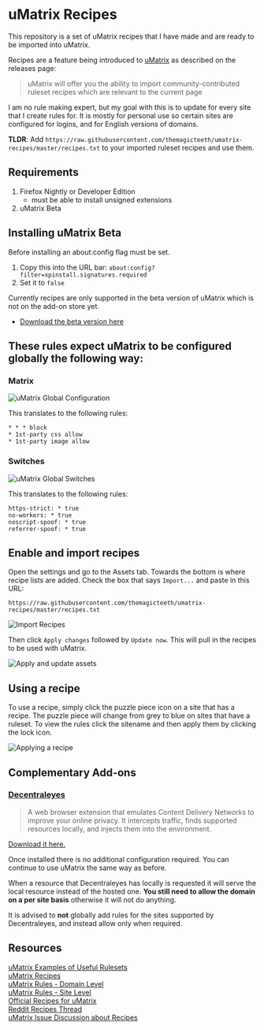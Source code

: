 # uMatrix Recipes
This repository is a set of uMatrix recipes that I have made and are ready to be imported into
uMatrix.

Recipes are a feature being introduced to [uMatrix](https://github.com/gorhill/uMatrix) as described on the 
releases page:
> uMatrix will offer you the ability to import community-contributed 
ruleset recipes which are relevant to the current page

I am no rule making expert, but my goal with this is to update for every site that I create rules for. It is mostly for personal use so certain sites are configured for logins, and for English versions of domains.

**TLDR**: Add `https://raw.githubusercontent.com/themagicteeth/umatrix-recipes/master/recipes.txt` to your imported ruleset
recipes and use them.

## Requirements
1. Firefox Nightly or Developer Edition 
    * must be able to install unsigned extensions
2. uMatrix Beta

## Installing uMatrix Beta 
Before installing an about:config flag must be set.    
1. Copy this into the URL bar: `about:config?filter=xpinstall.signatures.required`
2. Set it to `false`

Currently recipes are only supported in the beta version of uMatrix which is not on the add-on store yet.    
* [Download the beta version here](https://github.com/gorhill/uMatrix/releases)  

## These rules expect uMatrix to be configured globally the following way:
### Matrix
![uMatrix Global Configuration](https://github.com/themagicteeth/umatrix-recipes/raw/master/imgs/uMatrixGloablConfig.JPG "uMatrix Global Configuration")
 
This translates to the following rules:
```
* * * block
* 1st-party css allow
* 1st-party image allow
```

### Switches
![uMatrix Global Switches](https://github.com/themagicteeth/umatrix-recipes/raw/master/imgs/uMatrixGloablSwitches.JPG "uMatrix Global Switches")

This translates to the following rules:
```
https-strict: * true
no-workers: * true
noscript-spoof: * true
referrer-spoof: * true
```
## Enable and import recipes
Open the settings and go to the Assets tab. Towards the bottom is where recipe lists are added.
Check the box that says `Import...` and paste in this URL:

`https://raw.githubusercontent.com/themagicteeth/umatrix-recipes/master/recipes.txt`

![Import Recipes](https://github.com/themagicteeth/umatrix-recipes/raw/master/imgs/ImportRecipes.JPG "Importing Recipes")

Then click `Apply changes` followed by `Update now`. This will pull in the recipes to be used with uMatrix.

![Apply and update assets](https://github.com/themagicteeth/umatrix-recipes/raw/master/imgs/ApplyChanges.JPG "Apply and update assets")

## Using a recipe
To use a recipe, simply click the puzzle piece icon on a site that has a recipe. The puzzle piece
will change from grey to blue on sites that have a ruleset. To view the rules click the sitename and then apply
them by clicking the lock icon.

![Applying a recipe](https://github.com/themagicteeth/umatrix-recipes/raw/master/imgs/ApplyingRecipe.JPG "Applying a recipe")


## Complementary Add-ons
### [Decentraleyes](https://github.com/Synzvato/decentraleyes)
>A web browser extension that emulates Content Delivery Networks to improve your online privacy.
It intercepts traffic, finds supported resources locally, and injects them into the environment.

[Download it here.](https://addons.mozilla.org/en-US/firefox/addon/decentraleyes)

Once installed there is no additional configuration required. You can continue to use uMatrix the same way as before.
 
When a resource that Decentraleyes has locally is requested it will serve the local resource instead of the hosted one. 
**You still need to allow the domain on a per site basis** otherwise it will not do anything. 

It is advised to **not** globally add rules for the sites supported by Decentraleyes, and
instead allow only when required.

## Resources    
[uMatrix Examples of Useful Rulesets](https://github.com/gorhill/uMatrix/wiki/Examples-of-useful-rulesets)    
[uMatrix Recipes](https://github.com/kristerkari/umatrix-recipes)    
[uMatrix Rules - Domain Level](https://github.com/uMatrix-Rules/uMatrix-Rules-Domain)    
[uMatrix Rules - Site Level](https://github.com/uMatrix-Rules/uMatrix-Rules-Site)    
[Official Recipes for uMatrix](https://github.com/uBlockOrigin/uAssets/blob/master/recipes/recipes_en.txt)    
[Reddit Recipes Thread](https://www.reddit.com/r/uMatrix/comments/7v5zrq/recipes/)    
[uMatrix Issue Discussion about Recipes](https://github.com/gorhill/uMatrix/issues/30)    
